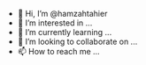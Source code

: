 - 👋 Hi, I’m @hamzahtahier
- 👀 I’m interested in ...
- 🌱 I’m currently learning ...
- 💞️ I’m looking to collaborate on ...
- 📫 How to reach me ...

<!---
hamzahtahier/hamzahtahier is a ✨ special ✨ repository because its `README.md` (this file) appears on your GitHub profile.
You can click the Preview link to take a look at your changes.
--->
